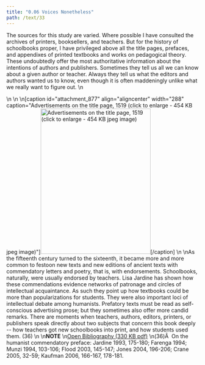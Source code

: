 ```yaml
---
title: "0.06 Voices Nonetheless"
path: /text/33
---
```

The sources for this study are varied. Where possible I have consulted the archives of printers, booksellers, and teachers. But for the history of schoolbooks proper, I have privileged above all the title pages, prefaces, and appendixes of printed textbooks and works on pedagogical theory. These undoubtedly offer the most authoritative information about the intentions of authors and publishers. Sometimes they tell us all we can know about a given author or teacher. Always they tell us what the editors and authors wanted us to know, even though it is often maddeningly unlike what we really want to figure out.\n<p style="text-align: center;"></p>\n\n\n[caption id="attachment_877" align="aligncenter" width="288" caption="Advertisements on the title page, 1519 (click to enlarge - 454 KB jpeg image)"]<a rel="pop-up" href="http://www.humanismforsale.org/text/images_full/0.00_Introduction/Case-X-67.548,-Omnia-opera-Antonii-Mancinelli-Veliterni-,-pg-DETAIL.jpg"><img class="size-full wp-image-877" title="case-x-67548-omnia-opera-antonii-mancinelli-veliterni-pg-detail-thumb" src="http://www.humanismforsale.org/text/wp-content/uploads/2008/09/case-x-67548-omnia-opera-antonii-mancinelli-veliterni-pg-detail-thumb.jpg" alt="Advertisements on the title page, 1519 (click to enlarge - 454 KB jpeg image)" width="288" height="381" /></a>[/caption]\n\nAs the fifteenth century turned to the sixteenth, it became more and more common to festoon new texts and new editions of ancient texts with commendatory letters and poetry, that is, with endorsements. Schoolbooks, naturally, were usually endorsed by teachers. Lisa Jardine has shown how these commendations evidence networks of patronage and circles of intellectual acquaintance. As such they point up how textbooks could be more than popularizations for students. They were also important loci of intellectual debate among humanists. Prefatory texts must be read as self-conscious advertising prose; but they sometimes also offer more candid remarks. There are moments when teachers, authors, editors, printers, or publishers speak directly about two subjects that concern this book deeply -- how teachers got new schoolbooks into print, and how students used them. (36)\n\n<strong>NOTE</strong>\n<a href="http://www.humanismforsale.org/bibliography.pdf" target="new">Open Bibliography (330 KB pdf)</a>\n(36)Â  On the humanist commendatory preface: Jardine 1993, 175-180; Farenga 1994; Munzi 1994, 103-106; Flood 2003, 145-147; Jones 2004, 196-206; Crane 2005, 32-59; Kaufman 2006, 166-167, 178-181.
